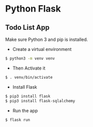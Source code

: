 # Python Flask
## Todo List App

Make sure Python 3 and pip is installed.


* Create a virtual environment

``` Bash
$ python3 -m venv venv
```

* Then Activate it
``` Bash
$ . venv/bin/activate 
```

* Install Flask
``` Bash
$ pip3 install flask
$ pip3 install flask-sqlalchemy
```

* Run the app
``` Bash
$ flask run
```
